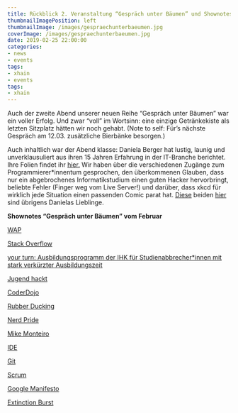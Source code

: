 ```yaml
---
title: Rückblick 2. Veranstaltung “Gespräch unter Bäumen” und Shownotes
thumbnailImagePosition: left
thumbnailImage: /images/gespraechunterbaeumen.jpg
coverImage: /images/gespraechunterbaeumen.jpg
date: 2019-02-25 22:00:00
categories:
- news
- events
tags:
- xhain
- events
tags:
- xhain
---
```


Auch der zweite Abend unserer neuen Reihe “Gespräch unter Bäumen” war ein voller Erfolg. Und zwar “voll” im Wortsinn: eine einzige Getränkekiste als letzten Sitzplatz hätten wir noch gehabt. 
(Note to self: Für’s nächste Gespräch am 12.03. zusätzliche Bierbänke besorgen.) 

<!-- more -->

Auch inhaltlich war der Abend klasse: Daniela Berger hat lustig, launig und unverklausuliert aus ihren 15 Jahren Erfahrung in der IT-Branche berichtet. Ihre Folien findet ihr [hier.](/images/Daniela_wasichgernvorhergewussthaette.odp)
Wir haben über die verschiedenen Zugänge zum Programmierer*innentum gesprochen, den überkommenen Glauben, dass nur ein abgebrochenes Informatikstudium einen guten Hacker hervorbringt, beliebte Fehler (Finger weg vom Live Server!) und darüber, dass xkcd für wirklich jede Situation einen passenden Comic parat hat. 
[Diese](https://xkcd.com/979/) beiden [hier](https://xkcd.com/1425/) sind übrigens Danielas Lieblinge.

**Shownotes “Gespräch unter Bäumen” vom Februar**

[WAP](https://de.wikipedia.org/wiki/Wireless_Application_Protocol)

[Stack Overflow](https://de.wikipedia.org/wiki/Stack_Overflow_(Website))

[your turn: Ausbildungsprogramm der IHK für Studienabbrecher*innen mit stark verkürzter Ausbildungszeit](https://www.ihk-berlin.de/ausbildung/Infos_fuer_Azubis/Fuer_Schueler_und_Studenten/Studienabbrecher/2263262)

[Jugend hackt](www.jugendhackt.org)

[CoderDojo](https://coderdojo.com/de-DE)

[Rubber Ducking](https://de.wikipedia.org/wiki/Quietscheentchen-Debugging)

[Nerd Pride](https://tante.cc/2012/11/26/good-night-nerd-pride-kommentare/)

[Mike Monteiro](https://vimeo.com/190834270)

[IDE](https://de.wikipedia.org/wiki/Integrierte_Entwicklungsumgebung)

[Git](https://de.wikipedia.org/wiki/Git)

[Scrum](https://de.wikipedia.org/wiki/Scrum)

[Google Manifesto](https://gizmodo.com/exclusive-heres-the-full-10-page-anti-diversity-screed-1797564320?rev=1501965015200&utm_campaign=socialflow_gizmodo_twitter&utm_source=gizmodo_twitter&utm_medium=socialflow)

[Extinction Burst](https://en.wikipedia.org/wiki/Extinction_(psychology)#Burst)



